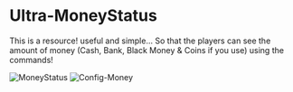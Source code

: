 # Ultra-MoneyStatus

This is a resource! useful and simple...
So that the players can see the amount of money (Cash, Bank, Black Money & Coins if you use) using the commands!

![MoneyStatus](https://user-images.githubusercontent.com/86611932/162453200-d67aa5cf-4dcb-422a-bd4e-2f110541216d.png)
![Config-Money](https://user-images.githubusercontent.com/86611932/162453207-0b4fe194-a6b7-4817-aa59-87d23ed5a499.png)
